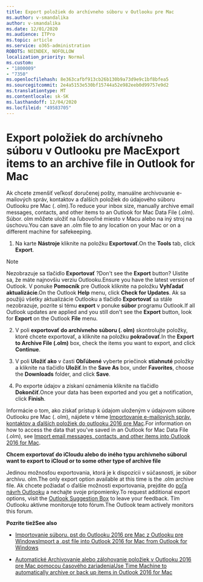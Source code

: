 ```yaml
---
title: Export položiek do archívneho súboru v Outlooku pre Mac
ms.author: v-smandalika
author: v-smandalika
ms.date: 12/01/2020
ms.audience: ITPro
ms.topic: article
ms.service: o365-administration
ROBOTS: NOINDEX, NOFOLLOW
localization_priority: Normal
ms.custom:
- "1800009"
- "7350"
ms.openlocfilehash: 8e363cafbf913cb26b130b9a73d9e9c1bf8bfea5
ms.sourcegitcommit: 2e4a5153e530bf15744a52e982eeb0d99757e9d2
ms.translationtype: MT
ms.contentlocale: sk-SK
ms.lasthandoff: 12/04/2020
ms.locfileid: "49583705"
---
```

# <a name="export-items-to-an-archive-file-in-outlook-for-mac"></a><span data-ttu-id="b6401-102">Export položiek do archívneho súboru v Outlooku pre Mac</span><span class="sxs-lookup"><span data-stu-id="b6401-102">Export items to an archive file in Outlook for Mac</span></span>

<span data-ttu-id="b6401-103">Ak chcete zmenšiť veľkosť doručenej pošty, manuálne archivovanie e-mailových správ, kontaktov a ďalších položiek do údajového súboru Outlooku pre Mac (. olm).</span><span class="sxs-lookup"><span data-stu-id="b6401-103">To reduce your inbox size, manually archive email messages, contacts, and other items to an Outlook for Mac Data File (.olm).</span></span> <span data-ttu-id="b6401-104">Súbor. olm môžete uložiť na ľubovoľné miesto v Macu alebo na iný stroj na úschovu.</span><span class="sxs-lookup"><span data-stu-id="b6401-104">You can save an .olm file to any location on your Mac or on a different machine for safekeeping.</span></span>

1. <span data-ttu-id="b6401-105">Na karte **Nástroje** kliknite na položku **Exportovať**.</span><span class="sxs-lookup"><span data-stu-id="b6401-105">On the **Tools** tab, click **Export**.</span></span>

> [!NOTE]
> <span data-ttu-id="b6401-106">Nezobrazuje sa tlačidlo **Exportovať** ?</span><span class="sxs-lookup"><span data-stu-id="b6401-106">Don't see the **Export** button?</span></span> <span data-ttu-id="b6401-107">Uistite sa, že máte najnovšiu verziu Outlooku.</span><span class="sxs-lookup"><span data-stu-id="b6401-107">Ensure you have the latest version of Outlook.</span></span> <span data-ttu-id="b6401-108">V ponuke **Pomocník** pre Outlook kliknite na položku **Vyhľadať aktualizácie**.</span><span class="sxs-lookup"><span data-stu-id="b6401-108">On the Outlook **Help** menu, click **Check for Updates**.</span></span> <span data-ttu-id="b6401-109">Ak sa použijú všetky aktualizácie Outlooku a tlačidlo **Exportovať** sa stále nezobrazuje, pozrite si tému **export** v ponuke **súbor** programu Outlook.</span><span class="sxs-lookup"><span data-stu-id="b6401-109">If all Outlook updates are applied and you still don't see the **Export** button, look for **Export** on the Outlook **File** menu.</span></span>

2. <span data-ttu-id="b6401-110">V poli **exportovať do archívneho súboru (. olm)** skontrolujte položky, ktoré chcete exportovať, a kliknite na položku **pokračovať**.</span><span class="sxs-lookup"><span data-stu-id="b6401-110">In the **Export to Archive File (.olm)** box, check the items you want to export, and click **Continue**.</span></span>

3. <span data-ttu-id="b6401-111">V poli **Uložiť ako** v časti **Obľúbené** vyberte priečinok **stiahnuté** položky a kliknite na tlačidlo **Uložiť**.</span><span class="sxs-lookup"><span data-stu-id="b6401-111">In the **Save As** box, under **Favorites**, choose the **Downloads** folder, and click **Save**.</span></span>

4. <span data-ttu-id="b6401-112">Po exporte údajov a získaní oznámenia kliknite na tlačidlo **Dokončiť**.</span><span class="sxs-lookup"><span data-stu-id="b6401-112">Once your data has been exported and you get a notification, click **Finish**.</span></span>

<span data-ttu-id="b6401-113">Informácie o tom, ako získať prístup k údajom uloženým v údajovom súbore Outlooku pre Mac (. olm), nájdete v téme [Importovanie e-mailových správ, kontaktov a ďalších položiek do outlooku 2016 pre Mac](https://support.microsoft.com/office/import-and-export-outlook-email-contacts-and-calendar-92577192-3881-4502-b79d-c3bbada6c8ef#ID0EAACAAA=macOS).</span><span class="sxs-lookup"><span data-stu-id="b6401-113">For information on how to access the data that you've saved in an Outlook for Mac Data File (.olm), see [Import email messages, contacts, and other items into Outlook 2016 for Mac](https://support.microsoft.com/office/import-and-export-outlook-email-contacts-and-calendar-92577192-3881-4502-b79d-c3bbada6c8ef#ID0EAACAAA=macOS).</span></span>

<span data-ttu-id="b6401-114">**Chcem exportovať do iCloudu alebo do iného typu archívneho súboru**</span><span class="sxs-lookup"><span data-stu-id="b6401-114">**I want to export to iCloud or to some other type of archive file**</span></span>

<span data-ttu-id="b6401-115">Jedinou možnosťou exportovania, ktorá je k dispozícii v súčasnosti, je súbor archívu. olm.</span><span class="sxs-lookup"><span data-stu-id="b6401-115">The only export option available at this time is the .olm archive file.</span></span> <span data-ttu-id="b6401-116">Ak chcete požiadať o ďalšie možnosti exportovania, prejdite do [poľa návrh Outlooku](https://outlook.uservoice.com/) a nechajte svoje pripomienky.</span><span class="sxs-lookup"><span data-stu-id="b6401-116">To request additional export options, visit the [Outlook Suggestion Box](https://outlook.uservoice.com/) to leave your feedback.</span></span> <span data-ttu-id="b6401-117">Tím Outlooku aktívne monitoruje toto fórum.</span><span class="sxs-lookup"><span data-stu-id="b6401-117">The Outlook team actively monitors this forum.</span></span>

<span data-ttu-id="b6401-118">**Pozrite tiež**</span><span class="sxs-lookup"><span data-stu-id="b6401-118">**See also**</span></span>

- [<span data-ttu-id="b6401-119">Importovanie súboru. pst do Outlooku 2016 pre Mac z Outlooku pre Windows</span><span class="sxs-lookup"><span data-stu-id="b6401-119">Import a .pst file into Outlook 2016 for Mac from Outlook for Windows</span></span>](https://support.microsoft.com/office/import-a-pst-file-into-outlook-for-mac-from-outlook-for-windows-b4a6a1d6-94bb-4c85-a4fc-a83dc690e18c)

- [<span data-ttu-id="b6401-120">Automatické Archivovanie alebo zálohovanie položiek v Outlooku 2016 pre Mac pomocou časového zariadenia</span><span class="sxs-lookup"><span data-stu-id="b6401-120">Use Time Machine to automatically archive or back up items in Outlook 2016 for Mac</span></span>](https://support.microsoft.com/office/automatically-archive-or-back-up-outlook-for-mac-items-441fcce5-2262-4b64-ac8c-fa949df989f5)

